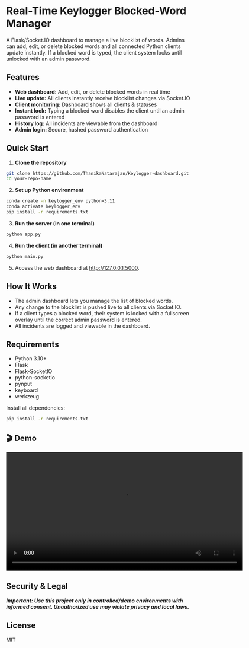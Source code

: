 # Real-Time Keylogger Blocked-Word Manager

A Flask/Socket.IO dashboard to manage a live blocklist of words. Admins can add, edit, or delete blocked words and all connected Python clients update instantly. If a blocked word is typed, the client system locks until unlocked with an admin password.

## Features

* **Web dashboard:** Add, edit, or delete blocked words in real time
* **Live update:** All clients instantly receive blocklist changes via Socket.IO
* **Client monitoring:** Dashboard shows all clients & statuses
* **Instant lock:** Typing a blocked word disables the client until an admin password is entered
* **History log:** All incidents are viewable from the dashboard
* **Admin login:** Secure, hashed password authentication

## Quick Start

1. **Clone the repository**

```bash
git clone https://github.com/ThanikaNatarajan/Keylogger-dashboard.git
cd your-repo-name
```

2. **Set up Python environment**

```bash
conda create -n keylogger_env python=3.11
conda activate keylogger_env
pip install -r requirements.txt
```

3. **Run the server (in one terminal)**

```bash
python app.py
```

4. **Run the client (in another terminal)**

```bash
python main.py
```

5. Access the web dashboard at http://127.0.0.1:5000.

## How It Works

* The admin dashboard lets you manage the list of blocked words.
* Any change to the blocklist is pushed live to all clients via Socket.IO.
* If a client types a blocked word, their system is locked with a fullscreen overlay until the correct admin password is entered.
* All incidents are logged and viewable in the dashboard.

## Requirements

* Python 3.10+
* Flask
* Flask-SocketIO
* python-socketio
* pynput
* keyboard
* werkzeug

Install all dependencies:

```bash
pip install -r requirements.txt
```
## 🎬 Demo

<video src="https://github.com/ThanikaNatarajan/Keylogger-dashboard/raw/main/Keylogger_demo.mp4" controls width="640"></video>


## Security & Legal

***Important: Use this project only in controlled/demo environments with informed consent. Unauthorized use may violate privacy and local laws.***

## License

MIT
